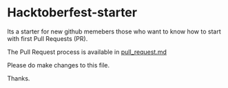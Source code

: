 # Hacktoberfest-starter
 
 Its a starter for new github memebers those who want to know how to start with first Pull Requests (PR).
 
 The Pull Request process is available in [pull_request.md](https://github.com/Asutosh989/Hacktoberfest-starter/blob/master/pull_request.md)
 
 Please do make changes to this file.
 
 Thanks.
